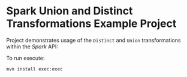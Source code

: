 # Spark Union and Distinct Transformations Example Project

Project demonstrates usage of the `Distinct` and `Union` transformations within the *Spark* API:

To run execute:

`mvn install exec:exec`

